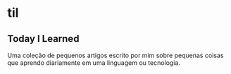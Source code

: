 # til
## Today I Learned

Uma coleção de pequenos artigos escrito por mim sobre pequenas coisas que aprendo diariamente em uma linguagem ou tecnologia.
